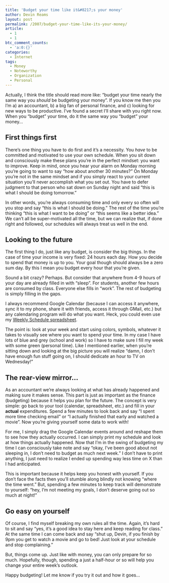 ```yaml
---
title: 'Budget your time like it&#8217;s your money'
author: Devin Reams
layout: post
permalink: /2007/budget-your-time-like-its-your-money/
article:
  - 1
  - 1
btc_comment_counts:
  - 'a:0:{}'
categories:
  - Internet
tags:
  - Money
  - Noteworthy
  - Organization
  - Personal
---
```

Actually, I think the title should read more like: &#8220;budget your time nearly the same way you *should* be budgeting your money&#8221;. If you know me then you I&#8217;m a) an accountant, b) a big fan of personal finance, and c) looking for new ways to be productive. I&#8217;ve found a secret I&#8217;ll share with you right now. When you &#8220;budget&#8221; your time, do it the same way you &#8220;budget&#8221; your money&#8230;

<!--more-->

## First things first

There&#8217;s one thing you have to do first and it&#8217;s a necessity. You *have* to be committed and motivated to use your own schedule. When you sit down and consciously make these plans you&#8217;re in the perfect mindset: you want to improve. Keep in mind, once you hear your alarm on Monday morning you&#8217;re going to want to say &#8220;how about another 30 minutes?&#8221; On Monday you&#8217;re not in the same mindset and if you simply react to your current situation you&#8217;ll never accomplish what you set out. You have to defer judgment to that person who sat down on Sunday night and said &#8220;this is what I should be doing tomorrow.&#8221;

In other words, you&#8217;re always consuming time and only every so often will you stop and say &#8220;this is what I should be doing.&#8221; The rest of the time you&#8217;re thinking &#8220;this is what I want to be doing&#8221; or &#8220;this seems like a better idea.&#8221; We can&#8217;t all be super-motivated all the time, but we can realize that, if done right and followed, our schedules will always treat us well in the end.

## Looking to the future

The first thing I do, just like any budget, is consider the big things. In the case of time your income is very fixed: 24 hours each day. How you decide to spend that money is up to you. Your goal though should always be a zero sum day. By this I mean you budget every hour that you&#8217;re given.

Sound a bit crazy? Perhaps. But consider that anywhere from 4-9 hours of your day are already filled in with &#8220;sleep&#8221;. For students, another few hours are consumed by class. Everyone else fills in &#8220;work&#8221;. The rest of budgeting is simply filling in the gaps.

I always recommend Google Calendar (because I can access it anywhere, sync it to my phone, share it with friends, access it through GMail, etc.) but any calendaring program will do what you want. Heck, you could even use my [Weekly Schedule spreadsheet][1].

The point is: look at your week and start using colors, symbols, whatever it takes to visually see where you want to spend your time. In my case I have lots of blue and grey (school and work) so I have to make sure I fill my week with some green (personal time). Like I mentioned earlier, when you&#8217;re sitting down and looking at the big picture you will realize &#8220;damn, I don&#8217;t have enough fun stuff going on, I should dedicate an hour to TV on Wednesday!&#8221;

## The rear-view mirror&#8230;

As an accountant we&#8217;re always looking at what has already happened and making sure it makes sense. This part is just as important as the finance (budgeting) because it helps you plan for the future. The concept is very simple: go back to your tool (calendar, spreadsheet, etc.) and fill in your **actual** expenditures. Spend a few minutes to look back and say &#8220;I spent more time checking email&#8221; or &#8220;I actually finished that early and watched a movie&#8221;. Now you&#8217;re giving yourself some data to work with!

For me, I simply drag the Google Calendar events around and reshape them to see how they actually occurred. I can simply print my schedule and look at how things actually happened. Now that I&#8217;m in the swing of budgeting my time I can consciously take note and say &#8220;okay, I&#8217;ve been good about not sleeping in, I don&#8217;t need to budget as much next week.&#8221; I don&#8217;t have to print anything, I just need to realize I ended up spending way less time on X than I had anticipated.

This is important because it helps keep you honest with yourself. If you don&#8217;t face the facts then you&#8217;ll stumble along blindly not knowing &#8220;where the time went.&#8221; But, spending a few minutes to keep track will demonstrate to yourself: &#8220;hey, I&#8217;m not meeting my goals, I don&#8217;t deserve going out so much at night!&#8221;

## Go easy on yourself

Of course, I find myself breaking my own rules all the time. Again, it&#8217;s hard to sit and say &#8220;yes, it&#8217;s a good idea to stay here and keep reading for class.&#8221; At the same time I can come back and say &#8220;shut up, Devin, if you finish by 9pm you get to watch a movie and go to bed! Just look at your schedule and stop complaining.&#8221;

But, things come up. Just like with money, you can only prepare for so much. Hopefully, though, spending a just a half-hour or so will help you change your entire week&#8217;s outlook.

Happy budgeting! Let me know if you try it out and how it goes&#8230;

 [1]: https://devin.rea.ms/2006/weekly-schedule-2/